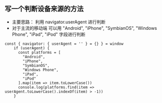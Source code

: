 ## 写一个判断设备来源的方法
* 主要思路： 利用 navigator.userAgent 进行判断
* 对于主流的移动端 可以用 "Android", "iPhone", "SymbianOS", "Windows Phone", "iPad", "iPod" 字段进行判断

```
const { navigator: { userAgent = '' } = {} } = window
    if (userAgent) {
      const platforms = [
        "Android",
        "iPhone",
        "SymbianOS",
        "Windows Phone",
        "iPad",
        "iPod"
      ].map(item => item.toLowerCase())
      console.log(platforms.find(item => userAgent.toLowerCase().indexOf(item) > -1))
    }
```